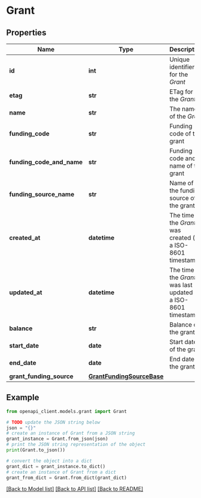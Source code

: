 # Grant


## Properties

Name | Type | Description | Notes
------------ | ------------- | ------------- | -------------
**id** | **int** | Unique identifier for the *Grant* | [optional] 
**etag** | **str** | ETag for the *Grant* | [optional] 
**name** | **str** | The name of the *Grant* | [optional] 
**funding_code** | **str** | Funding code of the grant | [optional] 
**funding_code_and_name** | **str** | Funding code and name of the grant | [optional] 
**funding_source_name** | **str** | Name of the funding source of the grant | [optional] 
**created_at** | **datetime** | The time the *Grant* was created (as a ISO-8601 timestamp) | [optional] 
**updated_at** | **datetime** | The time the *Grant* was last updated (as a ISO-8601 timestamp) | [optional] 
**balance** | **str** | Balance of the grant | [optional] 
**start_date** | **date** | Start date of the grant | [optional] 
**end_date** | **date** | End date of the grant | [optional] 
**grant_funding_source** | [**GrantFundingSourceBase**](GrantFundingSourceBase.md) |  | [optional] 

## Example

```python
from openapi_client.models.grant import Grant

# TODO update the JSON string below
json = "{}"
# create an instance of Grant from a JSON string
grant_instance = Grant.from_json(json)
# print the JSON string representation of the object
print(Grant.to_json())

# convert the object into a dict
grant_dict = grant_instance.to_dict()
# create an instance of Grant from a dict
grant_from_dict = Grant.from_dict(grant_dict)
```
[[Back to Model list]](../README.md#documentation-for-models) [[Back to API list]](../README.md#documentation-for-api-endpoints) [[Back to README]](../README.md)


